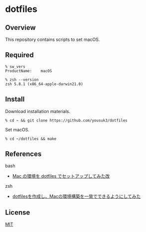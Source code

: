 # dotfiles

## Overview

This repository contains scripts to set macOS.

## Required

```shell
% sw_vers
ProductName:	macOS
```

```shell
% zsh --version
zsh 5.8.1 (x86_64-apple-darwin21.0)
```

## Install

Download installation materials.

```shell
% cd ~ && git clone https://github.com/yousuk3/dotfiles
```

Set macOS.

```shell
% cd ~/dotfiles && make
```

## References

bash
- [Mac の環境を dotfiles でセットアップしてみた改](https://zenn.dev/tsukuboshi/articles/6e82aef942d9af)

zsh
- [dotfilesを作成し、Macの環境構築を一発でできるようにしてみた](https://zenn.dev/dani_rk/articles/19db34c9296ba7)

## License

[MIT](LICENSE)
